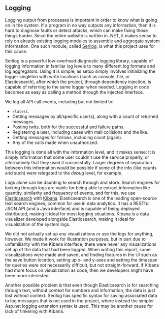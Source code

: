 ## Logging

Logging output from processes is important in order to know what is going on in the system.
If a program in no way outputs any information, then it is hard to diagnose faults or detect attacks, which can make fixing those things harder.
Since the entire website is written in .NET, it makes sense to rely on already existing logging modules to assemble and aggregate system information.
One such module, called [Serilog](https://github.com/serilog/serilog), is what this project uses for this cause. 

Serilog is a powerful low-overhead diagnostic logging library, capable of logging information in familiar log levels to many different log formats and log aggregators.
Using it is simple, as setup simply involves initializing the logger singleton with write locations (such as console, file, or Elasticsearch), after which the project, through dependency injection, is capable of referring to the same logger when needed.
Logging in code becomes as easy as calling a method through the injected interface. 

We log all API call events, including but not limited to:

- `/latest`.
- Getting messages by all/specific user(s), along with a count of returned messages.
- Posting twits, both for the successful and failure paths.
- Registering a user, including cases with mail collisions and the like.
- Getting messages for follows, including count (again).
- Any of the calls made when unauthorized.

This logging is done all with the information level, and it makes sense: 
It is simply information that some user couldn't use the service properly, or alternatively that they used it successfully.
Larger degrees of separation between this information would be possible if some of the info (like counts and such) were relegated to the *debug* level, for example.

Logs alone can be daunting to search through and store.
Search engines for looking through logs are viable for being able to extract information like quantity, similarity and frequency of events, and for this, we use [Elasticsearch](https://aws.amazon.com/elasticsearch-service/the-elk-stack/what-is-elasticsearch/) with [Kibana](https://www.elastic.co/kibana).
Elasticsearch is one of the leading open-source text search engines, common for use in data analytics.
It has a RESTful JSON API (and a Java interface) and is capable of being deployed distributed, making it ideal for most logging situations.
Kibana is a data visualizer developed alongside Elasticsearch, making it ideal for visualization of the system logs.

We did not actually set up any visualizations or use the logs for anything, however.
We made it work for illustration purposes, but in part due to unfamiliarity with the Kibana interface, there were never any visualizations set up of the data that had been logged.
When writing this report, some visualizations were made and saved, and finding features in the UI such as the save button location, setting up x- and y-axes and setting the timespan for queries were not necessarily difficult, but not straight-forward.
If Kibana had more focus on visualization as code, then we developers might have been more interested.

Another possible problem is that even though Elasticsearch is for searching through text, without context for numbers and information, the data is just lost without context.
Serilog has specific syntax for saving associated data to log messages that is not used in the project, where instead the simpler Asp.net logging extension syntax is used.
This may be another cause for lack of tinkering with Kibana. 
